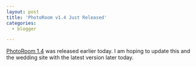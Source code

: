 ```yaml
---
layout: post
title: 'PhotoRoom v1.4 Just Released'
categories:
  - blogger

---
```


[PhotoRoom 1.4](http://photoroom.sourceforge.net/download.html) was released earlier today.  I am hoping to update this and the wedding site with the latest version later today.
